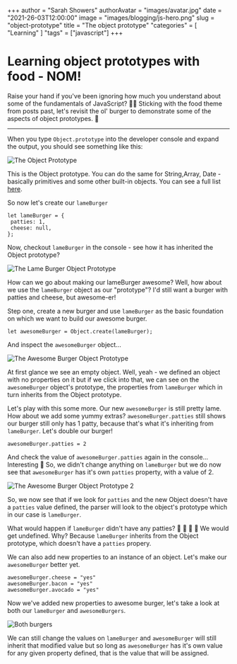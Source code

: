+++
author = "Sarah Showers"
authorAvatar = "images/avatar.jpg"
date = "2021-26-03T12:00:00"
image = "images/blogging/js-hero.png"
slug = "object-prototype"
title = "The object prototype"
"categories" = [
  "Learning"
]
"tags" = ["javascript"]
+++

# Learning object prototypes with food - NOM!

Raise your hand if you've been ignoring how much you understand about some of the fundamentals of JavaScript? 🙋‍♀️
Sticking with the food theme from posts past, let's revisit the ol' burger to demonstrate some of the aspects of object prototypes. 🍔

______________

When you type `Object.prototype` into the developer console and expand the output, you should see something like this:

![The Object Prototype](/images/javascript-images/object-prototype.png)

This is the Object prototype. You can do the same for String,Array, Date - basically primitives and some other built-in objects. You can see a full list [here](https://developer.mozilla.org/en-US/docs/Web/JavaScript/Reference/Global_Objects).

So now let's create our `lameBurger`

```
let lameBurger = {
 patties: 1,
 cheese: null,
};
```

Now, checkout `lameBurger` in the console - see how it has inherited the Object prototype?

![The Lame Burger Object Prototype](/images/javascript-images/lameburger-object-prototype.png)

How can we go about making our lameBurger awesome? Well, how about we use the `lameBurger` object as our "prototype"? I'd still want a burger with patties and cheese, but awesome-er!

Step one, create a new burger and use `lameBurger` as the basic foundation on which we want to build our awesome burger.

```
let awesomeBurger = Object.create(lameBurger);
```
And inspect the `awesomeBurger` object...

![The Awesome Burger Object Prototype](/images/javascript-images/awesomeburger-object-prototype.png)

At first glance we see an empty object. Well, yeah - we defined an object with no properties on it but if we click into that, we can see on the `awesomeBurger` object's prototype, the properties from `lameBurger` which in turn inherits from the Object prototype.

Let's play with this some more.  Our new `awesomeBurger` is still pretty lame. How about we add some yummy extras? `awesomeBurger.patties` still shows our burger still only has 1 patty, because that's what it's inheriting from `lameBurger`. Let's double our burger!

```
awesomeBurger.patties = 2
```

And check the value of `awesomeBurger.patties` again in the console... Interesting 🤔 So, we didn't change anything on `lameBurger` but we do now see that `awesomeBurger` has it's own `patties` property, with a value of 2.

![The Awesome Burger Object Prototype 2](/images/javascript-images/awesomeburger-object-prototype-2.png)

So, we now see that if we look for `patties` and the new Object doesn't have a `patties` value defined, the parser will look to the object's prototype which in our case is `lameBurger`. 

What would happen if `lameBurger` didn't have any patties?
🤔 
🤔 
🤔 
🤔 
We would get undefined. Why? Because `lameBurger` inherits from the Object prototype, which doesn't have a `patties` propery.

We can also add new properties to an instance of an object. Let's make our `awesomeBurger` better yet.

```
awesomeBurger.cheese = "yes"
awesomeBurger.bacon = "yes"
awesomeBurger.avocado = "yes"
```

Now we've added new properties to awesome burger, let's take a look at both our `lameBurger` and `awesomeBurgers`.

![Both burgers](/images/javascript-images/awesome-and-lame-burgers.png)

We can still change the values on `lameBurger` and `awesomeBurger` will still inherit that modified value but so long as `awesomeBurger` has it's own value for any given property defined, that is the value that will be assigned.
